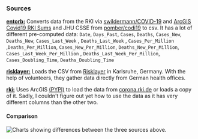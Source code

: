 ### Sources

[**entorb:**](../bin/scrape/entorb.py) Converts data from the RKI via [swildermann/COVID-19](https://github.com/swildermann/COVID-19) and [ArcGIS Covid19 RKI Sums](https://services7.arcgis.com/mOBPykOjAyBO2ZKk/ArcGIS/rest/services/Covid19_RKI_Sums/FeatureServer/0/) and JHU CSSE from  [pomber/codi19](https://github.com/swildermann/COVID-19) to csv. It has a lot of different pre-computed data: `Date`, `Days_Past`, `Cases`, `Deaths`, `Cases_New`, `Deaths_New`, `Cases_Last_Week` , `Deaths_Last_Week` , `Cases_Per_Million` ,`Deaths_Per_Million`, `Cases_New_Per_Million`, `Deaths_New_Per_Million`, `Cases_Last_Week_Per_Million` , `Deaths_Last_Week_Per_Million`, `Cases_Doubling_Time`, `Deaths_Doubling_Time`

[**risklayer:**](../bin/scrape/risklayer.py) Loads the CSV from [Risklayer](https://risklayer-explorer.com) in Karlsruhe, Germany. With the help of volunteers, they gather data directly from German health offices.

[**rki:**](../bin/scrape/rki.py) Uses ArcGIS [(PYPI)](https://pypi.org/project/arcgis/) to load the data from [corona.rki.de](https://corona.rki.de) or loads a copy of it. Sadly, I couldn't figure out yet how to use the data as it has very different columns than the other two.

#### Comparison

![Charts showing differences between the three sources above.](../img/sources_deltas.png)
